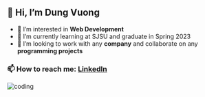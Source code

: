 ## 👋 Hi, I’m Dung Vuong
 - 👀 I’m interested in **Web Development**
 - 🌱 I’m currently learning at SJSU and graduate in Spring 2023
 - 💞️ I’m looking to work with any **company** and collaborate on any **programming projects** 
### 📫 How to reach me: [LinkedIn](https://www.linkedin.com/in/dung-vuong-94b496202/)

![coding](https://user-images.githubusercontent.com/79184498/206406510-86f67e0a-55a2-454e-a6cb-07058b39fdda.gif)
